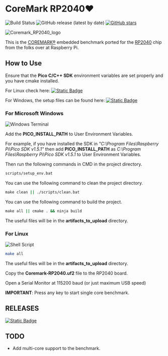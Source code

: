 # CoreMark RP2040❤️

![Build Status](https://github.com/protik09/CoreMark-RP2040/actions/workflows/generate-release.yml/badge.svg) ![GitHub release (latest by date)](https://img.shields.io/github/v/release/protik09/CoreMark-RP2040) [![GitHub stars](https://img.shields.io/github/stars/protik09/CoreMark-RP2040.svg)](https://github.com/username/repository/stargazers)
<!-- [![HitCount](http://hits.dwyl.com/protik09/CoreMark-RP2040.svg)](http://hits.dwyl.com/protik09/CoreMark-RP2040) -->

![Coremark_RP2040_logo](https://github.com/protik09/CoreMark-RP2040/blob/main/Coremark-RP2040.png?raw=true)

This is the [COREMARK®](https://github.com/eembc/coremark) embedded benchmark ported for the [RP2040](https://github.com/raspberrypi/pico-sdk)
chip from the folks over at Raspberry Pi.

## How to Use

Ensure that the **Pico C/C++ SDK** environment variables are set properly and you have cmake installed.

For Linux check here:  [![Static Badge](https://img.shields.io/badge/-Linux-c31c4a?style=flat&logo=raspberrypi)](https://github.com/raspberrypi/pico-sdk
)

For Windows, the setup files can be found here:  [![Static Badge](https://img.shields.io/badge/-Windows-blue?logo=windows11)](https://github.com/raspberrypi/pico-setup-windows/releases/latest/download/pico-setup-windows-x64-standalone.exe
)

### For Microsoft Windows

![Windows Terminal](https://img.shields.io/badge/Windows%20Terminal-%234D4D4D.svg?style=for-the-badge&logo=windows-terminal&logoColor=white)

Add the **PICO_INSTALL_PATH** to User Environment Variables. 

For example, if you have installed the SDK in *"C:\Program Files\Raspberry Pi\Pico SDK v1.5.1"* then add **PICO_INSTALL_PATH** as *C:\Program Files\Raspberry Pi\Pico SDK v1.5.1* to User Environment Variables.

Then run the following commands in CMD in the project directory.

```cmd
scripts/setup_env.bat
```

You can use the following command to clean the project directory.

```cmd
make clean || ./scripts/clean.bat

```

You can use the following command to build the project.

```cmd
make all || cmake . && ninja build
```

The useful files will be in the **artifacts_to_upload** directory.

### For Linux

![Shell Script](https://img.shields.io/badge/shell_script-%23121011.svg?style=for-the-badge&logo=gnu-bash&logoColor=white)

```bash
make all
```

The useful files will be in the **artifacts_to_upload** directory.

Copy the **Coremark-RP2040.uf2** file to the RP2040 board.

Open a Serial Monitor at 115200 baud (or just maximum USB speed)

**IMPORTANT**: Press any key to start single core benchmark.

## RELEASES

[![Static Badge](https://img.shields.io/badge/-LATEST_RELEASES-E1CFB3?style=flat&logo=githubactions)](https://github.com/protik09/CoreMark-RP2040/releases/latest)

## TODO

* Add multi-core support to the benchmark.
